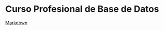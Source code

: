 # Curso Profesional de Base de Datos
[Markdown](https://codigofacilito.com/videos/introduccion-af727672-ebca-4f8f-83fd-be236e2afd54)
